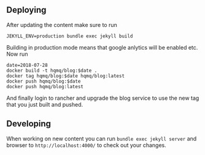 ## Deploying

After updating the content make sure to run

```
JEKYLL_ENV=production bundle exec jekyll build
```

Building in production mode means that google anlytics will be enabled etc.
Now run

```
date=2018-07-28
docker build -t hqmq/blog:$date .
docker tag hqmq/blog:$date hqmq/blog:latest
docker push hqmq/blog:$date
docker push hqmq/blog:latest
```

And finally login to rancher and upgrade the blog service to use the new tag that you just built and pushed.

## Developing

When working on new content you can run `bundle exec jekyll server` and browser to `http://localhost:4000/` to check out your changes.
